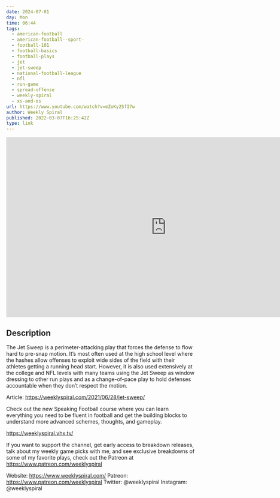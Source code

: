 ```yaml
---
date: 2024-07-01
day: Mon
time: 06:44
tags:
  - american-football
  - american-football--sport-
  - football-101
  - football-basics
  - football-plays
  - jet
  - jet-sweep
  - national-football-league
  - nfl
  - run-game
  - spread-offense
  - weekly-spiral
  - xs-and-os
url: https://www.youtube.com/watch?v=mZoKy25fI7w
author: Weekly Spiral
published: 2022-03-07T16:25:42Z
type: link
---
```


<iframe width="854" height="480" src="https://www.youtube.com/embed/mZoKy25fI7w" frameborder="0" allowfullscreen></iframe>

## Description
The Jet Sweep is a perimeter-attacking play that forces the defense to flow hard to pre-snap motion. It’s most often used at the high school level where the hashes allow offenses to exploit wide sides of the field with their athletes getting a running head start. However, it is also used extensively at the college and NFL levels with many teams using the Jet Sweep as window dressing to other run plays and as a change-of-pace play to hold defenses accountable when they don’t respect the motion.

Article: https://weeklyspiral.com/2021/06/28/jet-sweep/

Check out the new Speaking Football course where you can learn everything you need to be fluent in football and get the building blocks to understand more advanced schemes, thoughts, and gameplay. 

https://weeklyspiral.vhx.tv/

If you want to support the channel, get early access to breakdown releases, talk about my weekly game picks with me, and see exclusive breakdowns of some of my favorite plays, check out the Patreon at https://www.patreon.com/weeklyspiral 

Website: https://www.weeklyspiral.com/ 
Patreon: https://www.patreon.com/weeklyspiral 
Twitter: @weeklyspiral 
Instagram: @weeklyspiral